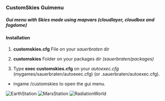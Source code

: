 ### CustomSkies Guimenu
   ##### Gui menu with Skies made using mapvars (cloudlayer, cloudbox and fogdome)
#### Installation

1. **customskies.cfg** File on your *sauerbraten* dir
2. **customskies** Folder on your packages dir *(sauerbraten/packages)*

3. Type **exec customskies.cfg** on your *autoexec.cfg* (mygames/sauerbraten/autoexec.cfg) (or .sauerbraten/autoexec.cfg).

* ingame /customskies to open the gui menu.

![EarthStation](https://i.imgur.com/XlEDd9Z.png)
![MarsStation](https://i.imgur.com/3fmnK4V.png)
![RadiationWorld](https://i.imgur.com/aJMmDQD.png)
